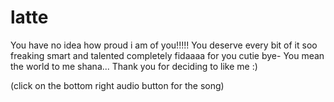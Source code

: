 # latte

You have no idea how proud i am of you!!!!!
You deserve every bit of it
soo freaking smart and talented
completely fidaaaa for you cutie
bye-
You mean the world to me shana... Thank you for deciding to like me :)

(click on the bottom right audio button for the song)

